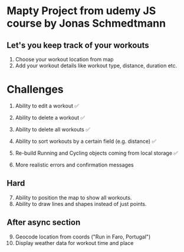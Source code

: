 # Mapty Project from udemy JS course by Jonas Schmedtmann

## Let's you keep track of your workouts

1. Choose your workout location from map
2. Add your workout details like workout type, distance, duration etc.

# Challenges

1. Ability to edit a workout ✅
2. Ability to delete a workout ✅

3. Ability to delete all workouts ✅
4. Ability to sort workouts by a certain field (e.g. distance) ✅
5. Re-build Running and Cycling objects coming from local storage ✅
6. More realistic errors and confirmation messages

## Hard

7. Ability to position the map to show all workouts.
8. Ability to draw lines and shapes instead of just points.

## After async section

9. Geocode location from coords ("Run in Faro, Portugal")
10. Display weather data for workout time and place
